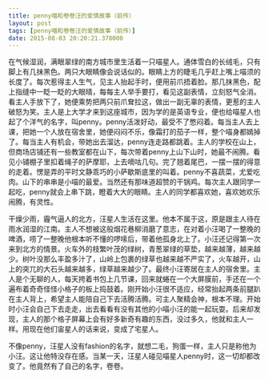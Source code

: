 ```yaml
---
title: penny喵和卷卷汪的爱情故事（前传）
layout: post
tags: [penny喵和卷卷汪的爱情故事（前传）]
date: 2015-08-03 20:20:21.378000
---
```

在气候湿润，满眼翠绿的南方城市里生活着一只喵星人。通体雪白的长绒毛，只有脚上有几抹黑色。两只大眼睛像会说话似的。眼睛上方的睫毛几乎赶上嘴上喵须的长度了。每次惹得主人生气，见主人抬起手时，便用前爪捂着脸。那几抹黑色，配上指缝中一眨一眨的大眼晴，每每主人举手要打，看见这副表情，立刻怒气全消。看主人手放下了，她便乘势把两只前爪耷拉这，做出一副无辜的表情，更惹的主人破怒为笑。主人是上大学才来到这座城市，因为学的是英语专业，便也给喵星人也起了个洋气的名字，叫penny。penny活泼好动，最受不了憋闷着。每当主人去上课，把她一个人放在宿舍里，她便闷闷不乐，像霜打的茄子一样，整个喵身都嫣掉了。每当主人有机会，带她出去溜达，penny连走路都跳着。主人的学校在山上，但商场店铺还有一些教室都在山下，每次带着penny上山下山时，她最不闹腾。看见小铺棚子里扣着绳子的萨摩耶，上去嘀咕几句。完了翘着尾巴，一摆一摆的得意的走着。愣是弄的平时文静乖巧的小萨歇斯底里的叫着。penny不喜蔬菜，尤爱吃肉。山下的串串是小喵的最爱。当然还有那味道超赞的干锅鸡。每次主人跟同学一起吃，penny就会上串下跳，瞪着大大的眼睛。主人的同学都喜欢她，喜欢她欢乐闹腾，有灵性。  

干燥少雨，霾气逼人的北方，汪星人生活在这里。他本不属于这，原是跟主人待在雨水润湿的江南。主人不想被这般烟花巷柳消磨了意志，在对着小汪喝了一整晚的啤酒，唠了一整晚他根本听不懂的啰嗦后，带着他孤身北上了。小汪还记得第一次来到北方的情景。火车外的枝繁叶茂的绿树，青葱翠绿的草垫，越来越薄，越来越少。树叶没那么丰盈多汁了，山岭上包裹的绿草也越来越不严实了，火车越开，山上的突兀的大石头越来越多，绿草越来越少了。最终小汪寄居在主人的宿舍里。主人是个无聊的人，每天挎着书包上几节课，回来就蜷在一个大屏膜前，手还在一个遍布着奇奇怪怪小格子的板上捣鼓着。刚开始小汪很不适应，经常抬起两条前腿趴在主人背上，希望主人能陪自己下去活腾活腾。可主人聚精会神，根本不理。开始时小汪会自己下去走走，出去看看有没有其他的小喵小汪的能一起玩耍。后来却发现，主人的那个格子屏幕上会有好多新奇有趣的东西，没过多久，他就和主人一样。用现在他们宙星人的话来说，变成了宅星人。  

不像penny，汪星人没有fashion的名字，就想二毛，狗蛋一样，主人只是称他为小汪。这让他特没存在感。当某一天，汪星人碰见喵星人penny时，这一切却都改变了。他竟然有了自己的名字，卷卷。  


